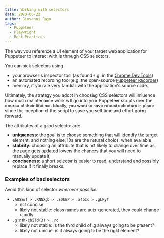 ```yaml
---
title: Working with selectors
date: 2020-06-22
author: Giovanni Rago
tags: 
  - Puppeteer
  - Playwright
  - Best Practices
---
```


The way you reference a UI element of your target web application for Puppeteer to interact with is through CSS selectors.

You can pick selectors using

- your browser's inspector tool (as found e.g. in the [Chrome Dev Tools](https://developers.google.com/web/tools/chrome-devtools/dom))
- an automated recording tool (e.g. the open-source [Puppeteer Recorder](https://github.com/checkly/puppeteer-recorder))
- memory, if you are very familiar with the application's source code.

Ultimately, the strategy you adopt in choosing CSS selectors will influence how much maintenance work will go into your Puppeteer scripts over the course of their lifetime. Ideally, you want to have robust selectors in place since the inception of the script to save yourself time and effort going forward.

The attributes of a good selector are:

- **uniqueness**: the goal is to choose something that will identify the target element, and nothing else; IDs are the natural choice, when available
- **stability**: choosing an attribute that is not likely to change over time as the page gets updated lowers the chances that you will need to manually update it;
- **conciseness**: a short selector is easier to read, understand and possibly replace if it finally breaks.

### Examples of bad selectors

Avoid this kind of selector *whenever possible:*

- `.A8SBwf > .RNNXgb > .SDkEP > .a4bIc > .gLFyf`
    - not concise
    - likely not stable: class names are auto-generated, they could change rapidly
- `.g:nth-child(3) > .rc`
    - likely not stable: is the third child of .g always going to be present?
    - likely not unique: is it always going to be the right element?